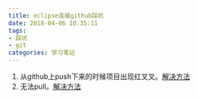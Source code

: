 ```yaml
---
title: eclipse连接github踩坑
date: 2018-04-06 10:35:11
tags:
- 踩坑
- git
categories: 学习笔记
---
```


1. 从github上push下来的时候项目出现红叉叉。[解决方法](https://blog.csdn.net/cnzyyh/article/details/51115377)
2. 无法pull。[解决方法](https://blog.csdn.net/qq_21376985/article/details/53992076)